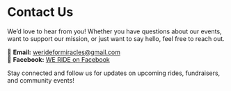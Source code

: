 # Contact Us

We’d love to hear from you! Whether you have questions about our events, want to support our mission, or just want to say hello, feel free to reach out.

📧 **Email:** [werideformiracles@gmail.com](mailto:werideformiracles@gmail.com)  
📍 **Facebook:** [WE RIDE on Facebook](https://www.facebook.com/share/g/15paWYZRjv/)

Stay connected and follow us for updates on upcoming rides, fundraisers, and community events!

